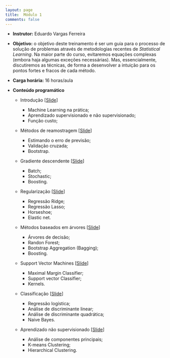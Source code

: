```yaml
---
layout: page
title:  Módulo 1
comments: false
---
```

* **Instrutor:** Eduardo Vargas Ferreira

* **Objetivo:** o objetivo deste treinamento é ser um guia para o processo de solução de problemas através de metodologias recentes de *Statistical Learning*. Na maior parte do curso, evitaremos equações complexas (embora haja algumas exceções necessárias). Mas, essencialmente, discutiremos as técnicas, de forma a desenvolver a intuição para os pontos fortes e fracos de cada método.

* **Carga horária:** 16 horas/aula

* **Conteúdo programático**

   - Introdução [[Slide]()] 
       * Machine Learning na prática;
       * Aprendizado supervisionado e não supervisionado;
       * Função custo;
       
   - Métodos de reamostragem [[Slide]()] 
       * Estimando o erro de previsão;
       * Validação cruzada;
       * Bootstrap.
       
   - Gradiente descendente [[Slide]()] 
       * Batch; 
       * Stochastic; 
       * Boosting.
       
   - Regularização [[Slide]()] 
       * Regressão Ridge;
       * Regressão Lasso;
       * Horseshoe;
       * Elastic net.
   
   - Métodos baseados em árvores [[Slide]()] 
       * Árvores de decisão;
       * Randon Forest;
       * Bootstrap Aggregation (Bagging);
       * Boosting.
     
   - Support Vector Machines [[Slide]()] 
       * Maximal Margin Classifier;
       * Support vector Classifier;
       * Kernels.
   
   - Classificação [[Slide]()] 
       * Regressão logística;
       * Análise de discriminante linear; 
       * Análise de discriminante quadrática;
       * Naive Bayes.
   
   - Aprendizado não supervisionado [[Slide]()] 
       * Análise de componentes principais;
       * K-means Clustering;
       * Hierarchical Clustering. 
       
   
